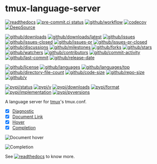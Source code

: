 # tmux-language-server

[![readthedocs](https://shields.io/readthedocs/tmux-language-server)](https://tmux-language-server.readthedocs.io)
[![pre-commit.ci status](https://results.pre-commit.ci/badge/github/Freed-Wu/tmux-language-server/main.svg)](https://results.pre-commit.ci/latest/github/Freed-Wu/tmux-language-server/main)
[![github/workflow](https://github.com/Freed-Wu/tmux-language-server/actions/workflows/main.yml/badge.svg)](https://github.com/Freed-Wu/tmux-language-server/actions)
[![codecov](https://codecov.io/gh/Freed-Wu/tmux-language-server/branch/main/graph/badge.svg)](https://codecov.io/gh/Freed-Wu/tmux-language-server)
[![DeepSource](https://deepsource.io/gh/Freed-Wu/tmux-language-server.svg/?show_trend=true)](https://deepsource.io/gh/Freed-Wu/tmux-language-server)

[![github/downloads](https://shields.io/github/downloads/Freed-Wu/tmux-language-server/total)](https://github.com/Freed-Wu/tmux-language-server/releases)
[![github/downloads/latest](https://shields.io/github/downloads/Freed-Wu/tmux-language-server/latest/total)](https://github.com/Freed-Wu/tmux-language-server/releases/latest)
[![github/issues](https://shields.io/github/issues/Freed-Wu/tmux-language-server)](https://github.com/Freed-Wu/tmux-language-server/issues)
[![github/issues-closed](https://shields.io/github/issues-closed/Freed-Wu/tmux-language-server)](https://github.com/Freed-Wu/tmux-language-server/issues?q=is%3Aissue+is%3Aclosed)
[![github/issues-pr](https://shields.io/github/issues-pr/Freed-Wu/tmux-language-server)](https://github.com/Freed-Wu/tmux-language-server/pulls)
[![github/issues-pr-closed](https://shields.io/github/issues-pr-closed/Freed-Wu/tmux-language-server)](https://github.com/Freed-Wu/tmux-language-server/pulls?q=is%3Apr+is%3Aclosed)
[![github/discussions](https://shields.io/github/discussions/Freed-Wu/tmux-language-server)](https://github.com/Freed-Wu/tmux-language-server/discussions)
[![github/milestones](https://shields.io/github/milestones/all/Freed-Wu/tmux-language-server)](https://github.com/Freed-Wu/tmux-language-server/milestones)
[![github/forks](https://shields.io/github/forks/Freed-Wu/tmux-language-server)](https://github.com/Freed-Wu/tmux-language-server/network/members)
[![github/stars](https://shields.io/github/stars/Freed-Wu/tmux-language-server)](https://github.com/Freed-Wu/tmux-language-server/stargazers)
[![github/watchers](https://shields.io/github/watchers/Freed-Wu/tmux-language-server)](https://github.com/Freed-Wu/tmux-language-server/watchers)
[![github/contributors](https://shields.io/github/contributors/Freed-Wu/tmux-language-server)](https://github.com/Freed-Wu/tmux-language-server/graphs/contributors)
[![github/commit-activity](https://shields.io/github/commit-activity/w/Freed-Wu/tmux-language-server)](https://github.com/Freed-Wu/tmux-language-server/graphs/commit-activity)
[![github/last-commit](https://shields.io/github/last-commit/Freed-Wu/tmux-language-server)](https://github.com/Freed-Wu/tmux-language-server/commits)
[![github/release-date](https://shields.io/github/release-date/Freed-Wu/tmux-language-server)](https://github.com/Freed-Wu/tmux-language-server/releases/latest)

[![github/license](https://shields.io/github/license/Freed-Wu/tmux-language-server)](https://github.com/Freed-Wu/tmux-language-server/blob/main/LICENSE)
[![github/languages](https://shields.io/github/languages/count/Freed-Wu/tmux-language-server)](https://github.com/Freed-Wu/tmux-language-server)
[![github/languages/top](https://shields.io/github/languages/top/Freed-Wu/tmux-language-server)](https://github.com/Freed-Wu/tmux-language-server)
[![github/directory-file-count](https://shields.io/github/directory-file-count/Freed-Wu/tmux-language-server)](https://github.com/Freed-Wu/tmux-language-server)
[![github/code-size](https://shields.io/github/languages/code-size/Freed-Wu/tmux-language-server)](https://github.com/Freed-Wu/tmux-language-server)
[![github/repo-size](https://shields.io/github/repo-size/Freed-Wu/tmux-language-server)](https://github.com/Freed-Wu/tmux-language-server)
[![github/v](https://shields.io/github/v/release/Freed-Wu/tmux-language-server)](https://github.com/Freed-Wu/tmux-language-server)

[![pypi/status](https://shields.io/pypi/status/tmux-language-server)](https://pypi.org/project/tmux-language-server/#description)
[![pypi/v](https://shields.io/pypi/v/tmux-language-server)](https://pypi.org/project/tmux-language-server/#history)
[![pypi/downloads](https://shields.io/pypi/dd/tmux-language-server)](https://pypi.org/project/tmux-language-server/#files)
[![pypi/format](https://shields.io/pypi/format/tmux-language-server)](https://pypi.org/project/tmux-language-server/#files)
[![pypi/implementation](https://shields.io/pypi/implementation/tmux-language-server)](https://pypi.org/project/tmux-language-server/#files)
[![pypi/pyversions](https://shields.io/pypi/pyversions/tmux-language-server)](https://pypi.org/project/tmux-language-server/#files)

A language server for [tmux](https://github.com/tmux/tmux)'s tmux.conf.

- [x] [Diagnostic](https://microsoft.github.io/language-server-protocol/specifications/specification-current#diagnostic)
- [x] [Document Link](https://microsoft.github.io/language-server-protocol/specifications/specification-current#textDocument_documentLink)
- [x] [Hover](https://microsoft.github.io/language-server-protocol/specifications/specification-current#textDocument_hover)
- [x] [Completion](https://microsoft.github.io/language-server-protocol/specifications/specification-current#textDocument_completion)

![Document hover](https://github.com/Freed-Wu/tmux-language-server/assets/32936898/631db877-4cde-4b87-9548-c0a66335a83d)

![Completion](https://github.com/Freed-Wu/tmux-language-server/assets/32936898/a9793a05-7da6-4fcb-88bf-4ca82ccfbfc1)

See
[![readthedocs](https://shields.io/readthedocs/tmux-language-server)](https://tmux-language-server.readthedocs.io)
to know more.
